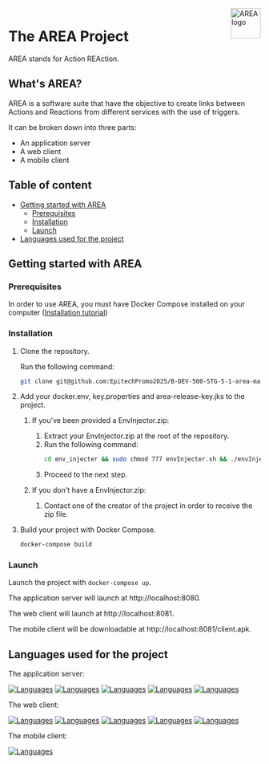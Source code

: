 <a>
    <img src="https://i.imgur.com/1GKYfwP.png" alt="AREA logo" title="AREA" align="right" height="60" />
</a>

# The AREA Project

AREA stands for Action REAction.

## What's AREA?

AREA is a software suite that have the objective to create links between Actions and Reactions from different services with the use of triggers.

It can be broken down into three parts:
- An application server
- A web client
- A mobile client

## Table of content
- [Getting started with AREA](#getting-started-with-area)
  - [Prerequisites](#prerequisites)
  - [Installation](#installation)
  - [Launch](#launch)
- [Languages used for the project](#languages-used-for-the-project)

## Getting started with AREA

### Prerequisites

In order to use AREA, you must have Docker Compose installed on your computer ([Installation tutorial](https://docs.docker.com/compose/install/))

### Installation

1. Clone the repository.

    Run the following command:
    ```bash
    git clone git@github.com:EpitechPromo2025/B-DEV-500-STG-5-1-area-mathieu.brujan.git
    ```

2. Add your docker.env, key.properties and area-release-key.jks to the project.

   1. If you've been provided a EnvInjector.zip:
      1. Extract your EnvInjector.zip at the root of the repository.
      2. Run the following command:
         ```bash
         cd env_injecter && sudo chmod 777 envInjecter.sh && ./envInjecter.sh
         ```
      3. Proceed to the next step.

    2. If you don't have a EnvInjector.zip:
       1. Contact one of the creator of the project in order to receive the zip file.

3. Build your project with Docker Compose.

    ```bash
    docker-compose build
    ```
   
### Launch

Launch the project with
    ```
    docker-compose up
    ```.

The application server will launch at http://localhost:8080.

The web client will launch at http://localhost:8081.

The mobile client will be downloadable at http://localhost:8081/client.apk.

## Languages used for the project

The application server:

[![Languages](https://skillicons.dev/icons?i=nodejs)](https://nodejs.org/en/)
[![Languages](https://skillicons.dev/icons?i=ts)](https://www.typescriptlang.org/)
[![Languages](https://skillicons.dev/icons?i=prisma)](https://www.prisma.io/)
[![Languages](https://skillicons.dev/icons?i=mysql)](https://mariadb.org/)
[![Languages](https://skillicons.dev/icons?i=jest)](https://jestjs.io/en/)

The web client:

[![Languages](https://skillicons.dev/icons?i=vue)](https://v2.vuejs.org/)
[![Languages](https://skillicons.dev/icons?i=ts)](https://www.typescriptlang.org/)
[![Languages](https://skillicons.dev/icons?i=html)](https://developer.mozilla.org/fr/docs/Web/HTML)
[![Languages](https://skillicons.dev/icons?i=scss)](https://sass-lang.com/)
[![Languages](https://skillicons.dev/icons?i=jest)](https://jestjs.io/en/)

The mobile client:

[![Languages](https://skillicons.dev/icons?i=kotlin)](https://kotlinlang.org/)
